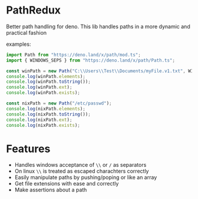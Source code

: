 # PathRedux
Better path handling for deno. This lib handles paths in a more dynamic and practical fashion

examples:
```ts
import Path from "https://deno.land/x/path/mod.ts";
import { WINDOWS_SEPS } from "https://deno.land/x/path/Path.ts";

const winPath = new Path("C:\\Users\\Test\\Documents/myFile.v1.txt", WINDOWS_SEPS);
console.log(winPath.elements);
console.log(winPath.toString());
console.log(winPath.ext);
console.log(winPath.exists);

const nixPath = new Path("/etc/passwd");
console.log(nixPath.elements);
console.log(nixPath.toString());
console.log(nixPath.ext);
console.log(nixPath.exists);
```

# Features
* Handles windows acceptance of `\\` or `/` as separators
* On linux `\\` is treated as escaped charachters correctly
* Easily manipulate paths by pushing/poping or like an array
* Get file extensions with ease and correctly
* Make assertions about a path
